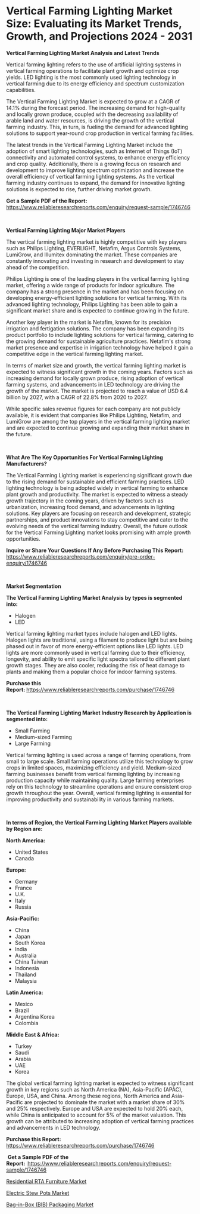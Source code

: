 <p><h1>Vertical Farming Lighting Market Size: Evaluating its Market Trends, Growth, and Projections 2024 - 2031</h1></p><p><strong>Vertical Farming Lighting Market Analysis and Latest Trends</strong></p>
<p><p>Vertical farming lighting refers to the use of artificial lighting systems in vertical farming operations to facilitate plant growth and optimize crop yields. LED lighting is the most commonly used lighting technology in vertical farming due to its energy efficiency and spectrum customization capabilities.</p><p>The Vertical Farming Lighting Market is expected to grow at a CAGR of 14.1% during the forecast period. The increasing demand for high-quality and locally grown produce, coupled with the decreasing availability of arable land and water resources, is driving the growth of the vertical farming industry. This, in turn, is fueling the demand for advanced lighting solutions to support year-round crop production in vertical farming facilities.</p><p>The latest trends in the Vertical Farming Lighting Market include the adoption of smart lighting technologies, such as Internet of Things (IoT) connectivity and automated control systems, to enhance energy efficiency and crop quality. Additionally, there is a growing focus on research and development to improve lighting spectrum optimization and increase the overall efficiency of vertical farming lighting systems. As the vertical farming industry continues to expand, the demand for innovative lighting solutions is expected to rise, further driving market growth.</p></p>
<p><strong>Get a Sample PDF of the Report:&nbsp;</strong> <a href="https://www.reliableresearchreports.com/enquiry/request-sample/1746746">https://www.reliableresearchreports.com/enquiry/request-sample/1746746</a></p>
<p>&nbsp;</p>
<p><strong>Vertical Farming Lighting Major Market Players</strong></p>
<p><p>The vertical farming lighting market is highly competitive with key players such as Philips Lighting, EVERLIGHT, Netafim, Argus Controls Systems, LumiGrow, and Illumitex dominating the market. These companies are constantly innovating and investing in research and development to stay ahead of the competition.</p><p>Philips Lighting is one of the leading players in the vertical farming lighting market, offering a wide range of products for indoor agriculture. The company has a strong presence in the market and has been focusing on developing energy-efficient lighting solutions for vertical farming. With its advanced lighting technology, Philips Lighting has been able to gain a significant market share and is expected to continue growing in the future.</p><p>Another key player in the market is Netafim, known for its precision irrigation and fertigation solutions. The company has been expanding its product portfolio to include lighting solutions for vertical farming, catering to the growing demand for sustainable agriculture practices. Netafim's strong market presence and expertise in irrigation technology have helped it gain a competitive edge in the vertical farming lighting market.</p><p>In terms of market size and growth, the vertical farming lighting market is expected to witness significant growth in the coming years. Factors such as increasing demand for locally grown produce, rising adoption of vertical farming systems, and advancements in LED technology are driving the growth of the market. The market is projected to reach a value of USD 6.4 billion by 2027, with a CAGR of 22.8% from 2020 to 2027.</p><p>While specific sales revenue figures for each company are not publicly available, it is evident that companies like Philips Lighting, Netafim, and LumiGrow are among the top players in the vertical farming lighting market and are expected to continue growing and expanding their market share in the future.</p></p>
<p>&nbsp;</p>
<p><strong>What Are The Key Opportunities For Vertical Farming Lighting Manufacturers?</strong></p>
<p><p>The Vertical Farming Lighting market is experiencing significant growth due to the rising demand for sustainable and efficient farming practices. LED lighting technology is being adopted widely in vertical farming to enhance plant growth and productivity. The market is expected to witness a steady growth trajectory in the coming years, driven by factors such as urbanization, increasing food demand, and advancements in lighting solutions. Key players are focusing on research and development, strategic partnerships, and product innovations to stay competitive and cater to the evolving needs of the vertical farming industry. Overall, the future outlook for the Vertical Farming Lighting market looks promising with ample growth opportunities.</p></p>
<p><strong>Inquire or Share Your Questions If Any Before Purchasing This Report:</strong> <a href="https://www.reliableresearchreports.com/enquiry/pre-order-enquiry/1746746">https://www.reliableresearchreports.com/enquiry/pre-order-enquiry/1746746</a></p>
<p>&nbsp;</p>
<p><strong>Market Segmentation</strong></p>
<p><strong>The Vertical Farming Lighting Market Analysis by types is segmented into:</strong></p>
<p><ul><li>Halogen</li><li>LED</li></ul></p>
<p><p>Vertical farming lighting market types include halogen and LED lights. Halogen lights are traditional, using a filament to produce light but are being phased out in favor of more energy-efficient options like LED lights. LED lights are more commonly used in vertical farming due to their efficiency, longevity, and ability to emit specific light spectra tailored to different plant growth stages. They are also cooler, reducing the risk of heat damage to plants and making them a popular choice for indoor farming systems.</p></p>
<p><strong>Purchase this Report:&nbsp;</strong><a href="https://www.reliableresearchreports.com/purchase/1746746">https://www.reliableresearchreports.com/purchase/1746746</a></p>
<p>&nbsp;</p>
<p><strong>The Vertical Farming Lighting Market Industry Research by Application is segmented into:</strong></p>
<p><ul><li>Small Farming</li><li>Medium-sized Farming</li><li>Large Farming</li></ul></p>
<p><p>Vertical farming lighting is used across a range of farming operations, from small to large scale. Small farming operations utilize this technology to grow crops in limited spaces, maximizing efficiency and yield. Medium-sized farming businesses benefit from vertical farming lighting by increasing production capacity while maintaining quality. Large farming enterprises rely on this technology to streamline operations and ensure consistent crop growth throughout the year. Overall, vertical farming lighting is essential for improving productivity and sustainability in various farming markets.</p></p>
<p>&nbsp;</p>
<p><strong>In terms of Region, the Vertical Farming Lighting Market Players available by Region are:</strong></p>
<p>
    <p> <strong> North America: </strong>
        <ul>
            <li>United States</li>
            <li>Canada</li>
        </ul>
        </p> 
    <p> <strong> Europe: </strong>
        <ul>
            <li>Germany</li>
            <li>France</li>
            <li>U.K.</li>
            <li>Italy</li>
            <li>Russia</li>
        </ul>
        </p> 
    <p> <strong> Asia-Pacific: </strong>
        <ul>
            <li>China</li>
            <li>Japan</li>
            <li>South Korea</li>
            <li>India</li>
            <li>Australia</li>
            <li>China Taiwan</li>
            <li>Indonesia</li>
            <li>Thailand</li>
            <li>Malaysia</li>
        </ul>
        </p> 
    <p> <strong> Latin America: </strong>
        <ul>
            <li>Mexico</li>
            <li>Brazil</li>
            <li>Argentina Korea</li>
            <li>Colombia</li>
        </ul>
        </p> 
    <p> <strong> Middle East & Africa: </strong>
        <ul>
            <li>Turkey</li>
            <li>Saudi</li>
            <li>Arabia</li>
            <li>UAE</li>
            <li>Korea</li>
        </ul>
    </p>
    </p>
<p><p>The global vertical farming lighting market is expected to witness significant growth in key regions such as North America (NA), Asia-Pacific (APAC), Europe, USA, and China. Among these regions, North America and Asia-Pacific are projected to dominate the market with a market share of 30% and 25% respectively. Europe and USA are expected to hold 20% each, while China is anticipated to account for 5% of the market valuation. This growth can be attributed to increasing adoption of vertical farming practices and advancements in LED technology.</p></p>
<p><strong>Purchase this Report: </strong><a href="https://www.reliableresearchreports.com/purchase/1746746">https://www.reliableresearchreports.com/purchase/1746746</a></p>
<p>&nbsp;<strong>Get a Sample PDF of the Report:&nbsp;&nbsp;</strong><a href="https://www.reliableresearchreports.com/enquiry/request-sample/1746746">https://www.reliableresearchreports.com/enquiry/request-sample/1746746</a></p>
<p><strong></strong></p>
<p><p><a href="https://github.com/jaidynmorantestelletmjzya/Market-Research-Report-List-2/blob/main/residential-rta-furniture-market.md">Residential RTA Furniture Market</a></p><p><a href="https://github.com/juniordelafrance/Market-Research-Report-List-2/blob/main/electric-stew-pots-market.md">Electric Stew Pots Market</a></p><p><a href="https://github.com/rahu1506/Market-Research-Report-List-3/blob/main/bag-in-box-bib-packaging-market.md">Bag-in-Box (BIB) Packaging Market</a></p></p>